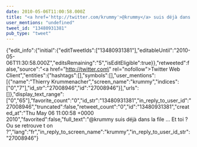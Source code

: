 ```yaml
---
date: 2010-05-06T11:00:58.000Z
title: "<a href='http://twitter.com/krummy'>@krummy</a> suis déjà dans la file ... Et toi ? Ou se retrouve t on ?″"
user_mentions: "undefined"
tweet_id: "13480931381"
pub_type: "tweet"
---
```

{"edit_info":{"initial":{"editTweetIds":["13480931381"],"editableUntil":"2010-05-06T11:30:58.000Z","editsRemaining":"5","isEditEligible":true}},"retweeted":false,"source":"<a href=\"http://twitter.com\" rel=\"nofollow\">Twitter Web Client</a>","entities":{"hashtags":[],"symbols":[],"user_mentions":[{"name":"Thierry Krummenacher","screen_name":"krummy","indices":["0","7"],"id_str":"27008946","id":"27008946"}],"urls":[]},"display_text_range":["0","65"],"favorite_count":"0","id_str":"13480931381","in_reply_to_user_id":"27008946","truncated":false,"retweet_count":"0","id":"13480931381","created_at":"Thu May 06 11:00:58 +0000 2010","favorited":false,"full_text":"@krummy suis déjà dans la file ... Et toi ? Ou se retrouve t on ?","lang":"fr","in_reply_to_screen_name":"krummy","in_reply_to_user_id_str":"27008946"}
